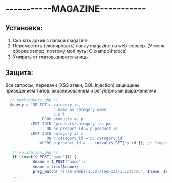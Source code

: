 # -----------MAGAZINE-----------
## Установка:
  1. Скачать архив с папкой magazine
  2. Переместить (скопировать) папку magazine на web-сервер. (У меня сборка xampp, поэтому мой путь: C:\xampp\htdocs)
  3. Умирать от глазовыдирательницы
  
## Защита:
  Все запросы, передачи (XSS атаки, SQL Injection) защищены приведением типов, экранированием и регулярными выражениями.
  
```php
  /* getProducts.php */
  $query = 'SELECT c.category_id,
                     c.name as category_name,
                     c.url
                FROM products as p
           LEFT JOIN `products/category` as pc
                  ON pc.product_id = p.product_id
           LEFT JOIN category as c
                  ON c.category_id = pc.category_id
               WHERE p.product_id =' . intval($_GET['p_id']); // Запрос на категории
```

```php
   /* validation.php */
   if (isset($_POST['name'])) {
            $name = $_POST['name'];
            $name = trim($name);
            preg_match('/([аА-яЯёЁ]{1,32}|[aA-zZ]{1,32})/mu', $name, $res);
   ....
```